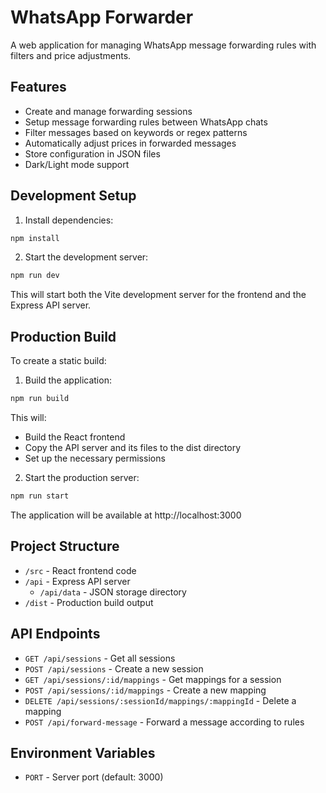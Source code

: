 # WhatsApp Forwarder

A web application for managing WhatsApp message forwarding rules with filters and price adjustments.

## Features

- Create and manage forwarding sessions
- Setup message forwarding rules between WhatsApp chats
- Filter messages based on keywords or regex patterns
- Automatically adjust prices in forwarded messages
- Store configuration in JSON files
- Dark/Light mode support

## Development Setup

1. Install dependencies:
```bash
npm install
```

2. Start the development server:
```bash
npm run dev
```

This will start both the Vite development server for the frontend and the Express API server.

## Production Build

To create a static build:

1. Build the application:
```bash
npm run build
```

This will:
- Build the React frontend
- Copy the API server and its files to the dist directory
- Set up the necessary permissions

2. Start the production server:
```bash
npm run start
```

The application will be available at http://localhost:3000

## Project Structure

- `/src` - React frontend code
- `/api` - Express API server
  - `/api/data` - JSON storage directory
- `/dist` - Production build output

## API Endpoints

- `GET /api/sessions` - Get all sessions
- `POST /api/sessions` - Create a new session
- `GET /api/sessions/:id/mappings` - Get mappings for a session
- `POST /api/sessions/:id/mappings` - Create a new mapping
- `DELETE /api/sessions/:sessionId/mappings/:mappingId` - Delete a mapping
- `POST /api/forward-message` - Forward a message according to rules

## Environment Variables

- `PORT` - Server port (default: 3000)